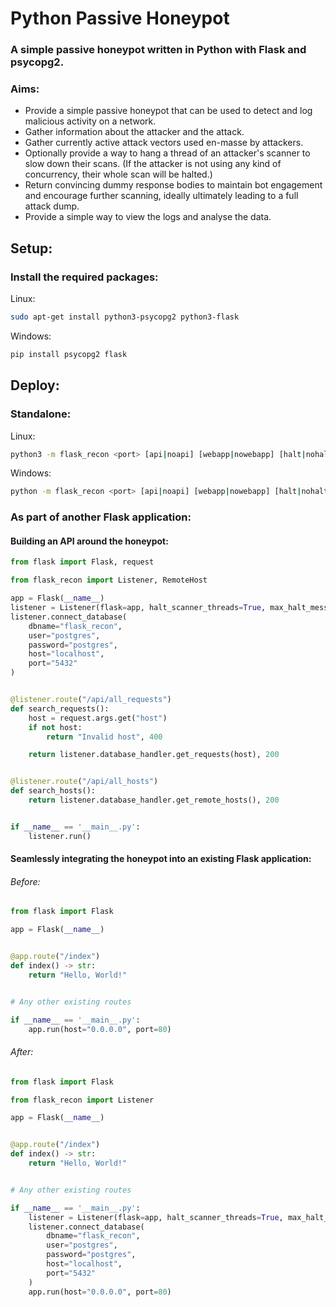 # Python Passive Honeypot

### A simple passive honeypot written in Python with Flask and psycopg2.

### Aims:

- Provide a simple passive honeypot that can be used to detect and log malicious activity on a network.
- Gather information about the attacker and the attack.
- Gather currently active attack vectors used en-masse by attackers.
- Optionally provide a way to hang a thread of an attacker's scanner to slow down their scans. (If the attacker is not
  using any kind of concurrency, their whole scan will be halted.)
- Return convincing dummy response bodies to maintain bot engagement and encourage further scanning, ideally ultimately
  leading to a full attack dump.
- Provide a simple way to view the logs and analyse the data.

## Setup:

### Install the required packages:

Linux:

```bash
sudo apt-get install python3-psycopg2 python3-flask
```

Windows:

```bash
pip install psycopg2 flask
```

## Deploy:

### Standalone:

Linux:

```bash
python3 -m flask_recon <port> [api|noapi] [webapp|nowebapp] [halt|nohalt] [ssl|nossl]
```

Windows:

```bash
python -m flask_recon <port> [api|noapi] [webapp|nowebapp] [halt|nohalt] [ssl|nossl]
```

### As part of another Flask application:

#### Building an API around the honeypot:

```python
from flask import Flask, request

from flask_recon import Listener, RemoteHost

app = Flask(__name__)
listener = Listener(flask=app, halt_scanner_threads=True, max_halt_messages=100_000, port=80)
listener.connect_database(
    dbname="flask_recon",
    user="postgres",
    password="postgres",
    host="localhost",
    port="5432"
)


@listener.route("/api/all_requests")
def search_requests():
    host = request.args.get("host")
    if not host:
        return "Invalid host", 400

    return listener.database_handler.get_requests(host), 200


@listener.route("/api/all_hosts")
def search_hosts():
    return listener.database_handler.get_remote_hosts(), 200


if __name__ == '__main__.py':
    listener.run()

```

#### Seamlessly integrating the honeypot into an existing Flask application:

###### Before:

```python
from flask import Flask

app = Flask(__name__)


@app.route("/index")
def index() -> str:
    return "Hello, World!"


# Any other existing routes

if __name__ == '__main__.py':
    app.run(host="0.0.0.0", port=80)
```

###### After:

```python
from flask import Flask

from flask_recon import Listener

app = Flask(__name__)


@app.route("/index")
def index() -> str:
    return "Hello, World!"


# Any other existing routes

if __name__ == '__main__.py':
    listener = Listener(flask=app, halt_scanner_threads=True, max_halt_messages=100_000, port=80)
    listener.connect_database(
        dbname="flask_recon",
        user="postgres",
        password="postgres",
        host="localhost",
        port="5432"
    )
    app.run(host="0.0.0.0", port=80)
```
